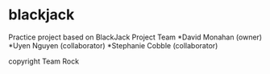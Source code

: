 # blackjack
Practice project based on BlackJack
Project Team
*David Monahan (owner) 
*Uyen Nguyen (collaborator)
*Stephanie Cobble (collaborator)

copyright Team Rock
